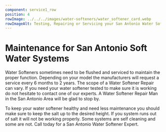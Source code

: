 ```yaml
---
component: service1_row
position: 4
rowImage: ../../../images/water-softeners/water_softener_card.webp
rowImageAlt: Testing, Repairing or Servicing your San Antonio Water Softener
---
```

#  Maintenance for San Antonio Soft Water Systems

Water Softeners sometimes need to be flushed and serviced to maintain the proper function. Depending on your model the manufacturers will request a service every 6 months to 2 years. The scope of a Water Softener Repair can vary. If you need your water softener tested to make sure it is working do not hesitate to contact one of our experts. A Water Softener Repair Man in the San Antonio Area will be glad to stop by. 

To keep your water softener healthy and need less maintenance you should make sure to keep the salt up to the desired height. If you system runs out of salt it will not be working properly. Some systems are self cleaning and some are not. Call today for a San Antonio Water Softener Expert. 